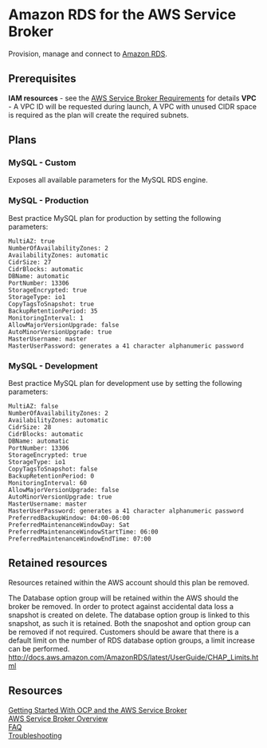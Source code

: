 # Amazon RDS for the AWS Service Broker
Provision, manage and connect to [Amazon RDS](https://github.com/awsservicebroker/docs/wiki).

## Prerequisites

**IAM resources** - see the [AWS Service Broker Requirements](https://github.com/awsservicebroker/docs/blob/develop/service-broker-docs/Overview.md#requirements) for details
**VPC** - A VPC ID will be requested during launch, A VPC with unused CIDR space is required as the plan will create the required subnets.

## Plans

### MySQL - Custom
Exposes all available parameters for the MySQL RDS engine.

### MySQL - Production
Best practice MySQL plan for production by setting the following parameters:

    MultiAZ: true
    NumberOfAvailabilityZones: 2
    AvailabilityZones: automatic
    CidrSize: 27
    CidrBlocks: automatic
    DBName: automatic
    PortNumber: 13306
    StorageEncrypted: true
    StorageType: io1
    CopyTagsToSnapshot: true
    BackupRetentionPeriod: 35
    MonitoringInterval: 1
    AllowMajorVersionUpgrade: false
    AutoMinorVersionUpgrade: true
    MasterUsername: master
    MasterUserPassword: generates a 41 character alphanumeric password

### MySQL - Development
Best practice MySQL plan for development use by setting the following parameters:

    MultiAZ: false
    NumberOfAvailabilityZones: 2
    AvailabilityZones: automatic
    CidrSize: 28
    CidrBlocks: automatic
    DBName: automatic
    PortNumber: 13306
    StorageEncrypted: true
    StorageType: io1
    CopyTagsToSnapshot: false
    BackupRetentionPeriod: 0
    MonitoringInterval: 60
    AllowMajorVersionUpgrade: false
    AutoMinorVersionUpgrade: true
    MasterUsername: master
    MasterUserPassword: generates a 41 character alphanumeric password
    PreferredBackupWindow: 04:00-06:00
    PreferredMaintenanceWindowDay: Sat
    PreferredMaintenanceWindowStartTime: 06:00
    PreferredMaintenanceWindowEndTime: 07:00

## Retained resources

Resources retained within the AWS account should this plan be removed.

The Database option group will be retained within the AWS should the broker be removed. In order to protect against accidental data loss a snapshot is created on delete. The database option group is linked to this snapshot, as such it is retained. Both the snaposhot and option group can be removed if not required. Customers should be aware that there is a default limit on the number of RDS database option groups, a limit increase can be performed. http://docs.aws.amazon.com/AmazonRDS/latest/UserGuide/CHAP_Limits.html

## Resources

[Getting Started With OCP and the AWS Service Broker](https://github.com/awsservicebroker/docs/blob/develop/getting-started.md)  
[AWS Service Broker Overview](https://github.com/awsservicebroker/docs/blob/develop/service-broker-docs/Overview.md)  
[FAQ](https://github.com/awsservicebroker/docs/blob/develop/service-broker-docs/FAQ.md)  
[Troubleshooting](https://github.com/awsservicebroker/docs/blob/develop/service-broker-docs/Troubleshooting.md)  

